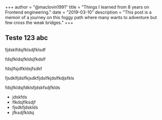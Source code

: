 +++
author = "@maclovin1991"
title = "Things I learned from 8 years on Frontend engineering."
date = "2019-03-10"
description = "This post is a memoir of a journey on this foggy path where many wants to adventure but few cross the weak bridges."
+++

## Teste 123 abc

fjdsklfdsjfklsdjfklsdf

fdsjfkldsjfkldsjfkdslf

fdsjlfsjdfkldsjfsdkf

fjsdklfjdslfkjsdkfljdslfkjdslfkdjsfkls

fdsjfkldsjfdklsfjdskfsdjfklds


- jdskfds
- flkdsjflksdjf
- fjsdkfjdsklds
- jfksdjfkldsj